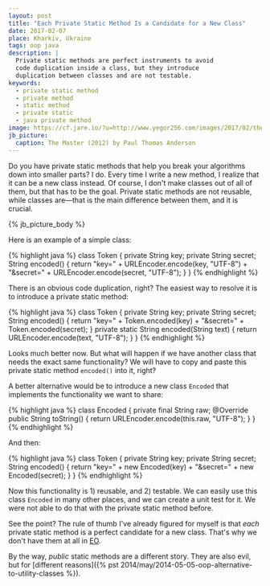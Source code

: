 ```yaml
---
layout: post
title: "Each Private Static Method Is a Candidate for a New Class"
date: 2017-02-07
place: Kharkiv, Ukraine
tags: oop java
description: |
  Private static methods are perfect instruments to avoid
  code duplication inside a class, but they introduce
  duplication between classes and are not testable.
keywords:
  - private static method
  - private method
  - static method
  - private static
  - java private method
image: https://cf.jare.io/?u=http://www.yegor256.com/images/2017/02/the-master.jpg
jb_picture:
  caption: The Master (2012) by Paul Thomas Anderson
---
```


Do you have private static methods that help you break
your algorithms down into smaller parts? I do. Every time I write
a new method, I realize that it can be a new class instead. Of course,
I don't make classes out of all of them, but that has to be the
goal. Private static methods are not reusable, while classes are&mdash;that
is the main difference between them, and it is crucial.

<!--more-->

{% jb_picture_body %}

Here is an example of a simple class:

{% highlight java %}
class Token {
  private String key;
  private String secret;
  String encoded() {
    return "key="
      + URLEncoder.encode(key, "UTF-8")
      + "&secret="
      + URLEncoder.encode(secret, "UTF-8");
  }
}
{% endhighlight %}

There is an obvious code duplication, right? The easiest way to resolve
it is to introduce a private static method:

{% highlight java %}
class Token {
  private String key;
  private String secret;
  String encoded() {
    return "key="
      + Token.encoded(key)
      + "&secret="
      + Token.encoded(secret);
  }
  private static String encoded(String text) {
    return URLEncoder.encode(text, "UTF-8");
  }
}
{% endhighlight %}

Looks much better now. But what will happen if we have another class
that needs the exact same functionality? We will have to copy and paste
this private static method `encoded()` into it, right?

A better alternative would be to introduce a new class `Encoded` that
implements the functionality we want to share:

{% highlight java %}
class Encoded {
  private final String raw;
  @Override
  public String toString() {
    return URLEncoder.encode(this.raw, "UTF-8");
  }
}
{% endhighlight %}

And then:

{% highlight java %}
class Token {
  private String key;
  private String secret;
  String encoded() {
    return "key="
      + new Encoded(key)
      + "&secret="
      + new Encoded(secret);
  }
}
{% endhighlight %}

Now this functionality is 1) reusable, and 2) testable. We can easily
use this class `Encoded` in many other places, and we can create a unit
test for it. We were not able to do that with the private static method before.

See the point? The rule of thumb I've already figured for myself is that
_each_ private static method is a perfect candidate for a new class. That's
why we don't have them at all in [EO](http://www.eolang.org).

By the way, _public_ static methods are a different story. They are also evil,
but for [different reasons]({% pst 2014/may/2014-05-05-oop-alternative-to-utility-classes %}).
